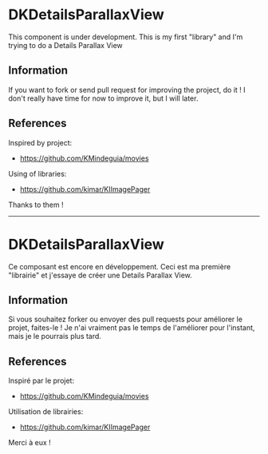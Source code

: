 # DKDetailsParallaxView

This component is under development. This is my first "library" and I'm trying to do a Details Parallax View

## Information

If you want to fork or send pull request for improving the project, do it ! 
I don't really have time for now to improve it, but I will later.


## References

Inspired by project: 
- https://github.com/KMindeguia/movies

Using of libraries:
- https://github.com/kimar/KIImagePager

Thanks to them !

-----

# DKDetailsParallaxView

Ce composant est encore en développement. Ceci est ma première "librairie" et j'essaye de créer une Details Parallax View.

## Information

Si vous souhaitez forker ou envoyer des pull requests pour améliorer le projet, faites-le !
Je n'ai vraiment pas le temps de l'améliorer pour l'instant, mais je le pourrais plus tard.


## References

Inspiré par le projet: 
- https://github.com/KMindeguia/movies

Utilisation de librairies:
- https://github.com/kimar/KIImagePager

Merci à eux !